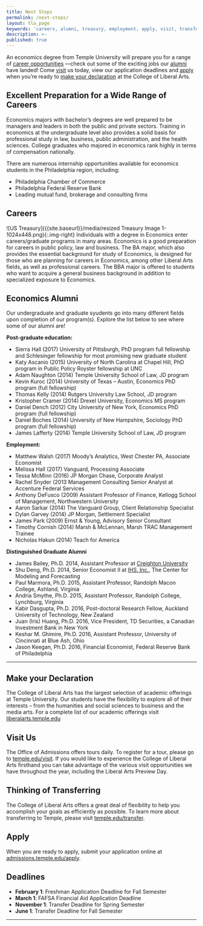 ```yaml
---
title: Next Stops
permalink: /next-stops/
layout: tla_page
keywords: 'careers, alumni, treasury, employment, apply, visit, transfer'
description: >-
published: true
---
```

An economics degree from Temple University will prepare you for a range of [career opportunities](#careers) —check out some of the exciting jobs our [alumni](#economics-alumni) have landed! Come [visit](#visit-us) us today, view our application deadlines and [apply](#apply) when you’re ready to [make your declaration](#make-your-declaration) at the College of Liberal Arts.   

## Excellent Preparation for a Wide Range of Careers
Economics majors with bachelor’s degrees are well prepared to be managers and leaders in both the public and private sectors. Training in economics at the undergraduate level also provides a solid basis for professional study in law, business, public administration, and the health sciences. College graduates who majored in economics rank highly in terms of compensation nationally.

There are numerous internship opportunities available for economics students in the Philadelphia region, including:

- Philadelphia Chamber of Commerce
- Philadelphia Federal Reserve Bank
- Leading mutual fund, brokerage and consulting firms

## Careers
![US Treasury]({{site.baseurl}}/media/resized Treasury Image 1-1024x448.png){:.img-right}
Individuals with a degree in Economics enter careers/graduate programs in many areas. Economics is a good preparation for careers in public policy, law and business.  The BA major, which also provides the essential background for study of Economics, is designed for those who are planning for careers in Economics, among other Liberal Arts fields, as well as professional careers. The BBA major is offered to students who want to acquire a general business background in addition to specialized exposure to Economics.

## Economics Alumni
Our undergraduate and graduate syudents go into many different fields upon completion of our program(s). Explore the list below to see where some of our alumni are!

**Post-graduate education:**
- Sierra Hall (2017) University of Pittsburgh, PhD program full fellowship and Schlesinger fellowship for most promising new graduate student
- Katy Ascanio (2015) University of North Carolina at Chapel Hill, PhD program in Public Policy Royster fellowship at UNC
- Adam Naughton (2014) Temple University School of Law, JD program
- Kevin Kuroc (2014) University of Texas – Austin, Economics PhD program (full fellowship)
- Thomas Kelly (2014) Rutgers University Law School, JD program
- Kristopher Cramer (2014) Drexel University, Economics MS program
- Daniel Dench (2012) City University of New York, Economics PhD program (full fellowship)
- Daniel Boches (2014) University of New Hampshire, Sociology PhD program (full fellowship)
- James Lafferty (2014) Temple University School of Law, JD program

**Employment:**
- Matthew Walsh (2017) Moody’s Analytics, West Chester PA, Associate Economist
- Melissa Hall (2017) Vanguard, Processing Associate
- Tessa McMinn (2016) JP Morgan Chase, Corporate Analyst
- Rachel Snyder (2013 Management Consulting Senior Analyst at Accenture Federal Services
- Anthony DeFusco (2009) Assistant Professor of Finance, Kellogg School of Management, Northwestern University
- Aaron Sarkar (2014) The Vanguard Group, Client Relationship Specialist
- Dylan Garvey (2014) JP Morgan, Settlement Specialist
- James Park (2009) Ernst & Young, Advisory Senior Consultant
- Timothy Cornish (2014) Marsh & McLennan, Marsh TRAC Management Trainee
- Nicholas Hakun (2014) Teach for America

**Distinguished Graduate Alumni**
- James Bailey, Ph.D. 2014, Assistant Professor at [Creighton University](https://www.creighton.edu/)
- Shu Deng, Ph.D. 2014, Senior Economist II at [IHS, Inc.](http://www.ihs.com/index.aspx), The Center for Modeling and Forecasting
- Paul Marmora, Ph.D. 2015, Assistant Professor, Randolph Macon College, Ashland, Virginia
- Andria Smythe, Ph.D. 2015, Assistant Professor, Randolph College, Lynchburg, Virginia
- Kabir Dasgupta, Ph.D. 2016, Post-doctoral Research Fellow, Auckland University of Technology, New Zealand
- Juan (Iris) Huang, Ph.D. 2016, Vice President, TD Securities, a Canadian Investment Bank in New York
- Keshar M. Ghimire, Ph.D. 2016, Assistant Professor, University of Cincinnati at Blue Ash, Ohio
- Jason Keegan, Ph.D. 2016, Financial Economist, Federal Reserve Bank of Philadelphia

___

## Make your Declaration
The College of Liberal Arts has the largest selection of  academic offerings at Temple University. Our students have the flexibility to explore all of their interests – from the humanities and social sciences to business and the media arts.
For a complete list of our academic offerings visit [liberalarts.temple.edu](liberalarts.temple.edu)

## Visit Us
The Office of Admissions offers tours daily. To register for a tour, please go to [temple.edu/visit](temple.edu/visit). If you would like to experience the College of Liberal Arts firsthand you can take advantage of the various visit opportunities we have throughout the year, including the Liberal Arts Preview Day.

## Thinking of Transferring
The College of Liberal Arts offers a great deal of flexibility to help you accomplish your goals as efficiently as possible. To learn more about transferring to Temple, please visit [temple.edu/transfer](temple.edu/transfer).

## Apply
When you are ready to apply, submit your application online at [admissions.temple.edu/apply](admissions.temple.edu/apply).

## Deadlines

- **February 1**: Freshman Application Deadline for Fall Semester
- **March 1**: FAFSA Financial Aid Application Deadline
- **November 1**: Transfer Deadline for Spring Semester
- **June 1**: Transfer Deadline for Fall Semester

___

<script type="text/javascript" src="https://form.jotform.com/jsform/81136149088157"></script>
